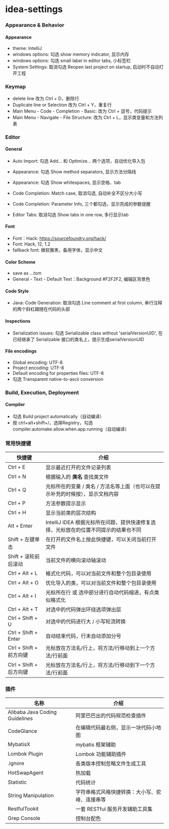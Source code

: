 # idea-settings
### Appearance & Behavior

#### Appearance

- theme: IntelliJ
- windows options: 勾选 show memory indicator, 显示内存
- windows options: 勾选 small label in editor tabs, 小标签栏
- System Settings: 取消勾选 Reopen last project on startup, 启动时不自动打开工程

### Keymap

- delete line 改为 Ctrl + D，删除行
- Duplicate line or Selection 改为 Ctrl + Y，重复行
- Main Menu - Code - Completion - Basic: 改为 Ctrl + 逗号，代码提示
- Main Menu - Navigate - File Structure: 改为 Ctrl + L，显示类变量和方法列表

### Editor

#### General

- Auto Import: 勾选 Add... 和 Optimize... 两个选项，自动优化导入包
- Appearance: 勾选 Show method separators, 显示方法分隔线
- Appearance: 勾选 Show whitespaces, 显示空格、tab

- Code Completion: Match case, 取消勾选, 自动补全不区分大小写
- Code Completion: Parameter Info, 三个都勾选，显示完成的参数提醒
- Editor Tabs: 取消勾选 Show tabs in one row, 多行显示tab

#### Font

- Font：Hack: https://sourcefoundry.org/hack/
- Font: Hack, 12, 1.2
- fallback font: 微软雅黑，备用字体，显示中文

#### Color Scheme

- save as ...tom
- General - Text - Default Text：Background #F2F2F2, 编辑区背景色

#### Code Style

- Java: Code Generation: 取消勾选 Line comment at first column, 单行注释的两个斜杠跟随在代码的头部

#### Inspections

- Serialization issues: 勾选 Serializable class without 'serialVersionUID', 在已经继承了 Serializable 接口的类名上，提示生成serialVersionUID

#### File encodings

- Global encoding: UTF-8
- Project encoding: UTF-8
- Default encoding for properties files: UTF-8
- 勾选 Transparent native-to-ascii conversion

### Build, Execution, Deployment

#### Compiler

- 勾选 Build project automatically（自动编译）
- 按 ctrl+alt+shift+/，选择Registry，勾选 compiler.automake.allow.when.app.running（自动编译）

### 常用快捷键

| 快捷键           | 介绍                                                         |
| ----- | ------------------------------------------------------------ |
| Ctrl + E         | 显示最近打开的文件记录列表                                   |
| Ctrl + N         | 根据输入的 **类名** 查找类文件                               |
| Ctrl + Q         | 光标所在的变量 / 类名 / 方法名等上面（也可以在提示补充的时候按），显示文档内容 |
| Ctrl + P         | 方法参数提示显示                                             |
| Ctrl + H         | 显示当前类的层次结构                                         |
| Alt + Enter      | IntelliJ IDEA 根据光标所在问题，提供快速修复选择，光标放在的位置不同提示的结果也不同 |
| Shift + 左键单击 | 在打开的文件名上按此快捷键，可以关闭当前打开文件             |
| Shift + 滚轮前后滚动 | 当前文件的横向滚动轴滚动 |
| Ctrl + Alt + L | 格式化代码，可以对当前文件和整个包目录使用 |
| Ctrl + Alt + O | 优化导入的类，可以对当前文件和整个包目录使用 |
| Ctrl + Alt + I | 光标所在行 或 选中部分进行自动代码缩进，有点类似格式化 |
| Ctrl + Alt + T | 对选中的代码弹出环绕选项弹出层 |
| Ctrl + Shift + U | 对选中的代码进行大 / 小写轮流转换 |
| Ctrl + Shift + Enter | 自动结束代码，行末自动添加分号 |
| Ctrl + Shift + 前方向键 | 光标放在方法名/行上，将方法/行移动到上一个方法/行前面 |
| Ctrl + Shift + 后方向键 | 光标放在方法名/行上，将方法/行移动到下一个方法/行前面 |

### 插件

| 名称                           | 介绍                                           |
| ------------------------------ | ---------------------------------------------- |
| Alibaba Java Coding Guidelines | 阿里巴巴出的代码规范检查插件                   |
| CodeGlance                     | 在编辑代码最右侧，显示一块代码小地图           |
| MybatisX                       | mybatis 框架辅助                               |
| Lombok Plugin                  | Lombok 功能辅助插件                            |
| .ignore                        | 各类版本控制忽略文件生成工具                   |
| HotSwapAgent                   | 热加载                                         |
| Statistic                      | 代码统计                                       |
| String Manipulation            | 字符串格式风格快捷转换：大小写、驼峰、连接串等 |
| RestfulTookit                  | 一套 RESTful 服务开发辅助工具集                |
| Grep Console                   | 控制台配色                                     |

